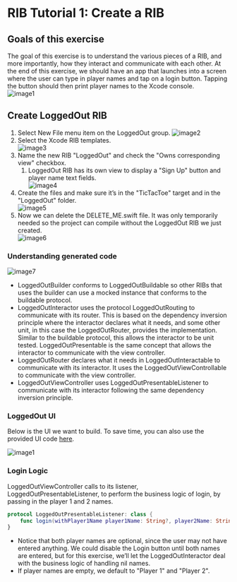 # RIB Tutorial 1: Create a RIB

## Goals of this exercise

The goal of this exercise is to understand the various pieces of a RIB, and more importantly, how they interact and communicate with each other. At the end of this exercise, we should have an app that launches into a screen where the user can type in player names and tap on a login button. Tapping the button should then print player names to the Xcode console.  
![image1](https://github.com/uber/ribs/blob/assets/tutorial_assets/ios/tutorial1-create-a-rib/images/image1.jpg)

## Create LoggedOut RIB

1. Select New File menu item on the LoggedOut group.
![image2](https://github.com/uber/ribs/blob/assets/tutorial_assets/ios/tutorial1-create-a-rib/images/image2.jpg)  
2. Select the Xcode RIB templates.  
![image3](https://github.com/uber/ribs/blob/assets/tutorial_assets/ios/tutorial1-create-a-rib/images/image3.jpg)  
3. Name the new RIB "LoggedOut" and check the "Owns corresponding view" checkbox.
    1. LoggedOut RIB has its own view to display a "Sign Up" button and player name text fields.  
![image4](https://github.com/uber/ribs/blob/assets/tutorial_assets/ios/tutorial1-create-a-rib/images/image4.jpg)  
4. Create the files and make sure it’s in the "TicTacToe" target and in the "LoggedOut" folder.  
![image5](https://github.com/uber/ribs/blob/assets/tutorial_assets/ios/tutorial1-create-a-rib/images/image5.jpg)  
5. Now we can delete the DELETE_ME.swift file. It was only temporarily needed so the project can compile without the LoggedOut RIB we just created.  
![image6](https://github.com/uber/ribs/blob/assets/tutorial_assets/ios/tutorial1-create-a-rib/images/image6.jpg)

### Understanding generated code

![image7](https://github.com/uber/ribs/blob/assets/tutorial_assets/ios/tutorial1-create-a-rib/images/image7.jpg)

* LoggedOutBuilder conforms to LoggedOutBuildable so other RIBs that uses the builder can use a mocked instance that conforms to the buildable protocol.
* LoggedOutInteractor uses the protocol LoggedOutRouting to communicate with its router. This is based on the dependency inversion principle where the interactor declares what it needs, and some other unit, in this case the LoggedOutRouter, provides the implementation. Similar to the buildable protocol, this allows the interactor to be unit tested. LoggedOutPresentable is the same concept that allows the interactor to communicate with the view controller.
* LoggedOutRouter declares what it needs in LoggedOutInteractable to communicate with its interactor. It uses the LoggedOutViewControllable to communicate with the view controller.
* LoggedOutViewController uses LoggedOutPresentableListener to communicate with its interactor following the same dependency inversion principle.

### LoggedOut UI

Below is the UI we want to build. To save time, you can also use the provided UI code [here](https://github.com/uber/ribs/blob/assets/tutorial_assets/ios/tutorial1-create-a-rib/source/source1.swift?raw=true).

![image1](https://github.com/uber/ribs/blob/assets/tutorial_assets/ios/tutorial1-create-a-rib/images/image1.jpg)

### Login Logic

LoggedOutViewController calls to its listener, LoggedOutPresentableListener, to perform the business logic of login, by passing in the player 1 and 2 names.

```swift
protocol LoggedOutPresentableListener: class {
    func login(withPlayer1Name player1Name: String?, player2Name: String?)
}
```

* Notice that both player names are optional, since the user may not have entered anything. We could disable the Login button until both names are entered, but for this exercise, we’ll let the LoggedOutInteractor deal with the business logic of handling nil names.
* If player names are empty, we default to "Player 1" and "Player 2".
